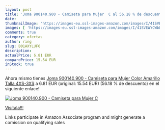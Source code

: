 ```yaml
---
layout: post
title: 'Joma 900140.900 - Camiseta para Mujer  C al 56.18 % de descuento'
date: 
thumbnailImage: 'https://images-eu.ssl-images-amazon.com/images/I/41SVEWYCWbL._SL200_.jpg'
images: [ 'https://images-eu.ssl-images-amazon.com/images/I/41SVEWYCWbL._SL200_.jpg' ]
comments: true
category: ofertas
author: ring
slug: B01AXYLUF6
description:
actualPrice: 6.81 EUR
comparePrice: 15.54 EUR
inStock: true
---
```


Ahora mismo tienes [Joma 900140.900 - Camiseta para Mujer  Color Amarillo  Talla 4XS-3XS](https://www.amazon.es/dp/B01AXYLUF6/?tag=tolees-21) a 6.81 EUR (original: 15.54 EUR) (56.18 %  de descuento) en el siguiente enlace!

[![Joma 900140.900 - Camiseta para Mujer  C](https://images-eu.ssl-images-amazon.com/images/I/41SVEWYCWbL._SL200_.jpg)](https://www.amazon.es/dp/B01AXYLUF6/?tag=tolees-21)

[Visítala!!!](https://www.amazon.es/dp/B01AXYLUF6/?tag=tolees-21)

Links participate in Amazon Associate program and might generate a comission on qualifying sales
